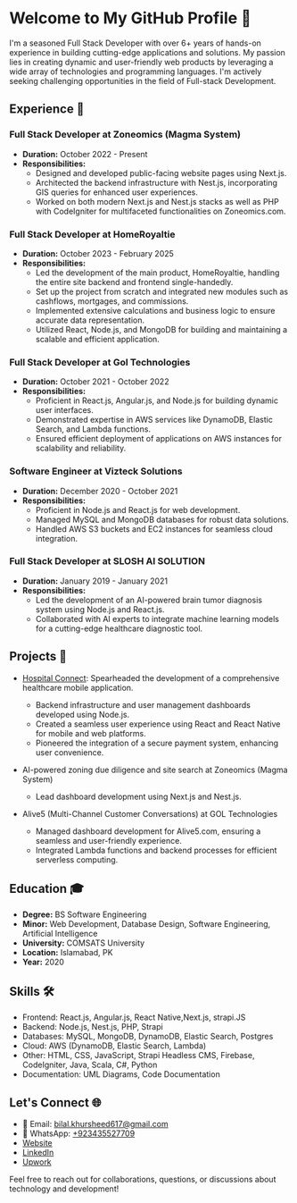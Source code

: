 # Welcome to My GitHub Profile 👋

I'm a seasoned Full Stack Developer with over 6+ years of hands-on experience in building cutting-edge applications and solutions. My passion lies in creating dynamic and user-friendly web products by leveraging a wide array of technologies and programming languages. I'm actively seeking challenging opportunities in the field of Full-stack Development.

## Experience 💼

### Full Stack Developer at Zoneomics (Magma System)
- **Duration:** October 2022 - Present
- **Responsibilities:**
  - Designed and developed public-facing website pages using Next.js.
  - Architected the backend infrastructure with Nest.js, incorporating GIS queries for enhanced user experiences.
  - Worked on both modern Next.js and Nest.js stacks as well as PHP with CodeIgniter for multifaceted functionalities on Zoneomics.com.

### Full Stack Developer at HomeRoyaltie
- **Duration:** October 2023 - February 2025
- **Responsibilities:**
  - Led the development of the main product, HomeRoyaltie, handling the entire site backend and frontend single-handedly.
  - Set up the project from scratch and integrated new modules such as cashflows, mortgages, and commissions.
  - Implemented extensive calculations and business logic to ensure accurate data representation.
  - Utilized React, Node.js, and MongoDB for building and maintaining a scalable and efficient application.

### Full Stack Developer at Gol Technologies
- **Duration:** October 2021 - October 2022
- **Responsibilities:**
  - Proficient in React.js, Angular.js, and Node.js for building dynamic user interfaces.
  - Demonstrated expertise in AWS services like DynamoDB, Elastic Search, and Lambda functions.
  - Ensured efficient deployment of applications on AWS instances for scalability and reliability.

### Software Engineer at Vizteck Solutions
- **Duration:** December 2020 - October 2021
- **Responsibilities:**
  - Proficient in Node.js and React.js for web development.
  - Managed MySQL and MongoDB databases for robust data solutions.
  - Handled AWS S3 buckets and EC2 instances for seamless cloud integration.

### Full Stack Developer at SLOSH AI SOLUTION
- **Duration:** January 2019 - January 2021
- **Responsibilities:**
  - Led the development of an AI-powered brain tumor diagnosis system using Node.js and React.js.
  - Collaborated with AI experts to integrate machine learning models for a cutting-edge healthcare diagnostic tool.

## Projects 🚀

- [Hospital Connect](http://hospitalsconnect.co/): Spearheaded the development of a comprehensive healthcare mobile application.
  - Backend infrastructure and user management dashboards developed using Node.js.
  - Created a seamless user experience using React and React Native for mobile and web platforms.
  - Pioneered the integration of a secure payment system, enhancing user convenience.

- AI-powered zoning due diligence and site search at Zoneomics (Magma System)
  - Lead dashboard development using Next.js and Nest.js.

- Alive5 (Multi-Channel Customer Conversations) at GOL Technologies
  - Managed dashboard development for Alive5.com, ensuring a seamless and user-friendly experience.
  - Integrated Lambda functions and backend processes for efficient serverless computing.

## Education 🎓

- **Degree:** BS Software Engineering
- **Minor:** Web Development, Database Design, Software Engineering, Artificial Intelligence
- **University:** COMSATS University
- **Location:** Islamabad, PK
- **Year:** 2020

## Skills 🛠️

- Frontend: React.js, Angular.js, React Native,Next.js, strapi.JS
- Backend: Node.js, Nest.js, PHP, Strapi
- Databases: MySQL, MongoDB, DynamoDB, Elastic Search, Postgres
- Cloud: AWS (DynamoDB, Elastic Search, Lambda)
- Other: HTML, CSS, JavaScript, Strapi Headless CMS, Firebase, CodeIgniter, Java, Scala, C#, Python
- Documentation: UML Diagrams, Code Documentation

## Let's Connect 🌐

- 📧 Email: [bilal.khursheed617@gmail.com](mailto:bilal.khursheed617@gmail.com)
- 📱 WhatsApp: [+923435527709](https://wa.me/923435527709)
- [Website](https://bilalkhursheed.com/)
- [LinkedIn](https://www.linkedin.com/in/bilal-khursheed/)
- [Upwork](https://www.upwork.com/freelancers/~01094986abb8ef2924)

Feel free to reach out for collaborations, questions, or discussions about technology and development!

